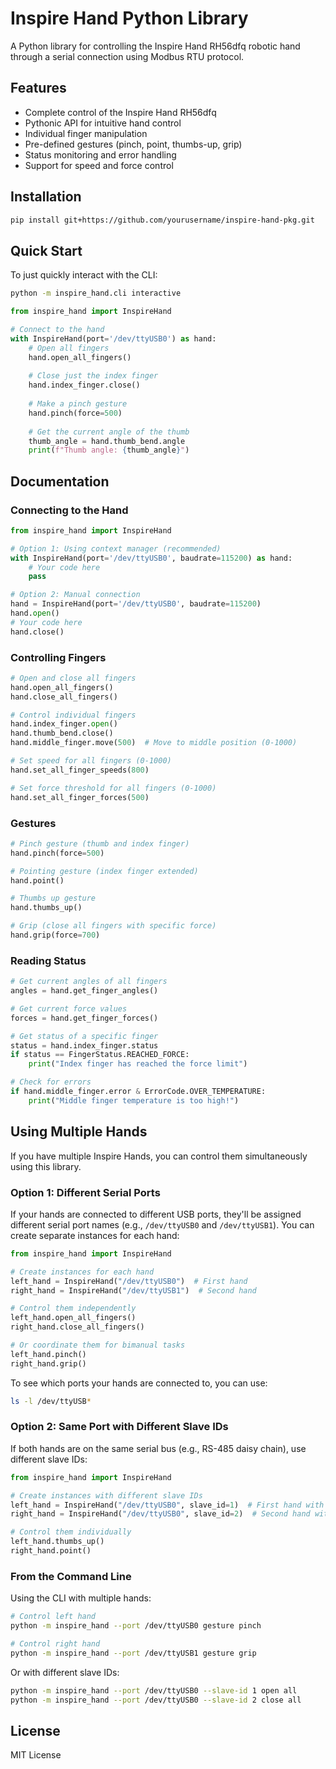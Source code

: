 # Inspire Hand Python Library

A Python library for controlling the Inspire Hand RH56dfq robotic hand through a serial connection using Modbus RTU protocol.

## Features

- Complete control of the Inspire Hand RH56dfq
- Pythonic API for intuitive hand control
- Individual finger manipulation
- Pre-defined gestures (pinch, point, thumbs-up, grip)
- Status monitoring and error handling
- Support for speed and force control

## Installation

```bash
pip install git+https://github.com/yourusername/inspire-hand-pkg.git
```

## Quick Start

To just quickly interact with the CLI:
```bash
python -m inspire_hand.cli interactive
```

```python
from inspire_hand import InspireHand

# Connect to the hand
with InspireHand(port='/dev/ttyUSB0') as hand:
    # Open all fingers
    hand.open_all_fingers()
    
    # Close just the index finger
    hand.index_finger.close()
    
    # Make a pinch gesture
    hand.pinch(force=500)
    
    # Get the current angle of the thumb
    thumb_angle = hand.thumb_bend.angle
    print(f"Thumb angle: {thumb_angle}")
```

## Documentation

### Connecting to the Hand

```python
from inspire_hand import InspireHand

# Option 1: Using context manager (recommended)
with InspireHand(port='/dev/ttyUSB0', baudrate=115200) as hand:
    # Your code here
    pass

# Option 2: Manual connection
hand = InspireHand(port='/dev/ttyUSB0', baudrate=115200)
hand.open()
# Your code here
hand.close()
```

### Controlling Fingers

```python
# Open and close all fingers
hand.open_all_fingers()
hand.close_all_fingers()

# Control individual fingers
hand.index_finger.open()
hand.thumb_bend.close()
hand.middle_finger.move(500)  # Move to middle position (0-1000)

# Set speed for all fingers (0-1000)
hand.set_all_finger_speeds(800)

# Set force threshold for all fingers (0-1000)
hand.set_all_finger_forces(500)
```

### Gestures

```python
# Pinch gesture (thumb and index finger)
hand.pinch(force=500)

# Pointing gesture (index finger extended)
hand.point()

# Thumbs up gesture
hand.thumbs_up()

# Grip (close all fingers with specific force)
hand.grip(force=700)
```

### Reading Status

```python
# Get current angles of all fingers
angles = hand.get_finger_angles()

# Get current force values
forces = hand.get_finger_forces()

# Get status of a specific finger
status = hand.index_finger.status
if status == FingerStatus.REACHED_FORCE:
    print("Index finger has reached the force limit")

# Check for errors
if hand.middle_finger.error & ErrorCode.OVER_TEMPERATURE:
    print("Middle finger temperature is too high!")
```

## Using Multiple Hands

If you have multiple Inspire Hands, you can control them simultaneously using this library.

### Option 1: Different Serial Ports

If your hands are connected to different USB ports, they'll be assigned different serial port names (e.g., `/dev/ttyUSB0` and `/dev/ttyUSB1`). You can create separate instances for each hand:

```python
from inspire_hand import InspireHand

# Create instances for each hand
left_hand = InspireHand("/dev/ttyUSB0")  # First hand
right_hand = InspireHand("/dev/ttyUSB1")  # Second hand

# Control them independently
left_hand.open_all_fingers()
right_hand.close_all_fingers()

# Or coordinate them for bimanual tasks
left_hand.pinch()
right_hand.grip()
```

To see which ports your hands are connected to, you can use:
```bash
ls -l /dev/ttyUSB*
```

### Option 2: Same Port with Different Slave IDs

If both hands are on the same serial bus (e.g., RS-485 daisy chain), use different slave IDs:

```python
from inspire_hand import InspireHand

# Create instances with different slave IDs
left_hand = InspireHand("/dev/ttyUSB0", slave_id=1)  # First hand with ID 1
right_hand = InspireHand("/dev/ttyUSB0", slave_id=2)  # Second hand with ID 2

# Control them individually
left_hand.thumbs_up()
right_hand.point()
```

### From the Command Line

Using the CLI with multiple hands:

```bash
# Control left hand
python -m inspire_hand --port /dev/ttyUSB0 gesture pinch

# Control right hand
python -m inspire_hand --port /dev/ttyUSB1 gesture grip
```

Or with different slave IDs:

```bash
python -m inspire_hand --port /dev/ttyUSB0 --slave-id 1 open all
python -m inspire_hand --port /dev/ttyUSB0 --slave-id 2 close all
```

## License

MIT License 
